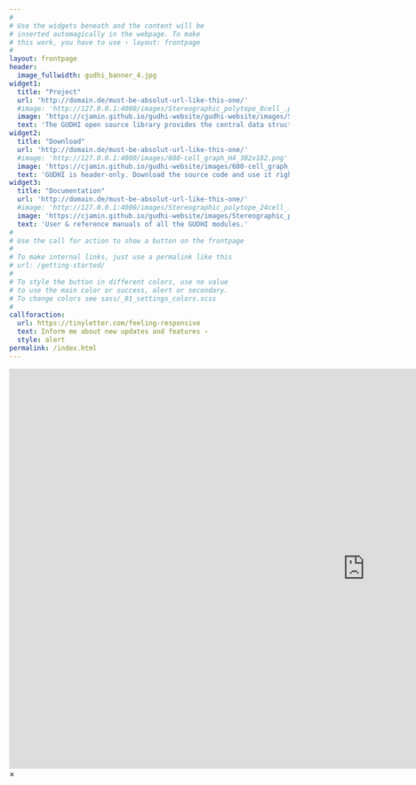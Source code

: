 ```yaml
---
#
# Use the widgets beneath and the content will be
# inserted automagically in the webpage. To make
# this work, you have to use › layout: frontpage
#
layout: frontpage
header:
  image_fullwidth: gudhi_banner_4.jpg
widget1:
  title: "Project"
  url: 'http://domain.de/must-be-absolut-url-like-this-one/'
  #image: 'http://127.0.0.1:4000/images/Stereographic_polytope_8cell_.png' # 302x183
  image: 'https://cjamin.github.io/gudhi-website/gudhi-website/images/Stereographic_polytope_8cell_.png' # 302x183
  text: 'The GUDHI open source library provides the central data structures and algorithms that underly applications in geometry understanding in higher dimensions.'
widget2:
  title: "Download"
  url: 'http://domain.de/must-be-absolut-url-like-this-one/'
  #image: 'http://127.0.0.1:4000/images/600-cell_graph_H4_302x182.png' # 302x183
  image: 'https://cjamin.github.io/gudhi-website/images/600-cell_graph_H4_302x182.png' # 302x183
  text: 'GUDHI is header-only. Download the source code and use it right away!'
widget3:
  title: "Documentation"
  url: 'http://domain.de/must-be-absolut-url-like-this-one/'
  #image: 'http://127.0.0.1:4000/images/Stereographic_polytope_24cell_.png' # 302x183
  image: 'https://cjamin.github.io/gudhi-website/images/Stereographic_polytope_24cell_.png' # 302x183
  text: 'User & reference manuals of all the GUDHI modules.'
#
# Use the call for action to show a button on the frontpage
#
# To make internal links, just use a permalink like this
# url: /getting-started/
#
# To style the button in different colors, use no value
# to use the main color or success, alert or secondary.
# To change colors see sass/_01_settings_colors.scss
#
callforaction:
  url: https://tinyletter.com/feeling-responsive
  text: Inform me about new updates and features ›
  style: alert
permalink: /index.html
---
```

<div id="videoModal" class="reveal-modal large" data-reveal="">
  <div class="flex-video widescreen vimeo" style="display: block;">
    <iframe width="1280" height="720" src="https://www.youtube.com/embed/3b5zCFSmVvU" frameborder="0" allowfullscreen></iframe>
  </div>
  <a class="close-reveal-modal">&#215;</a>
</div>
